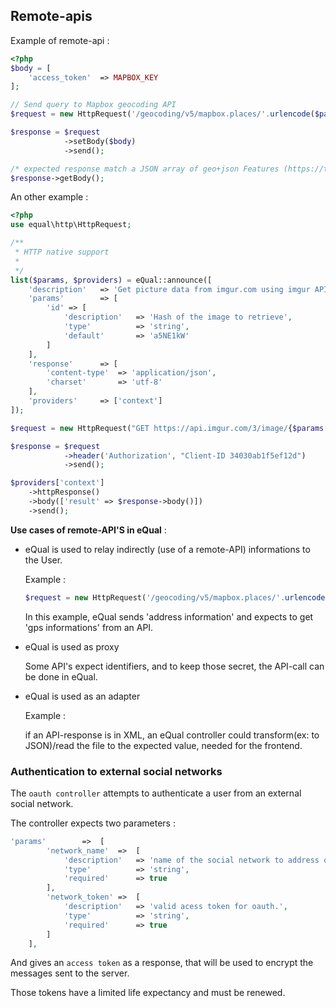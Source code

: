 ## Remote-apis

Example of remote-api :

```php
<?php
$body = [
    'access_token'  => MAPBOX_KEY
];

// Send query to Mapbox geocoding API
$request = new HttpRequest('/geocoding/v5/mapbox.places/'.urlencode($params['address']).'.json', ['Host' => 'api.mapbox.com:443']);

$response = $request
            ->setBody($body)
            ->send();

/* expected response match a JSON array of geo+json Features (https://tools.ietf.org/html/rfc7946) */
$response->getBody();
```



An other example :

```php
<?php
use equal\http\HttpRequest;

/**
 * HTTP native support
 *
 */
list($params, $providers) = eQual::announce([
    'description'   => 'Get picture data from imgur.com using imgur API.',
    'params'        => [
        'id' => [
            'description'   => 'Hash of the image to retrieve',
            'type'          => 'string',
            'default'       => 'a5NE1kW'
        ]
    ],
    'response'      => [
        'content-type'  => 'application/json',
        'charset'       => 'utf-8'
    ],
    'providers'     => ['context']
]);

$request = new HttpRequest("GET https://api.imgur.com/3/image/{$params['id']}");

$response = $request
            ->header('Authorization', "Client-ID 34030ab1f5ef12d")
            ->send();

$providers['context']
    ->httpResponse()
    ->body(['result' => $response->body()])
    ->send();
```

**Use cases of remote-API'S in eQual** :

- eQual is used to relay indirectly (use of a remote-API) informations to the User.

  Example :

  ```php
  $request = new HttpRequest('/geocoding/v5/mapbox.places/'.urlencode($params['address']).'.json', ['Host' => 'api.mapbox.com:443']);
  ```

  In this example, eQual sends 'address information' and expects to get 'gps informations' from an API.

- eQual is used as proxy

  Some API's expect identifiers, and to keep those secret, the API-call can be done in eQual.

- eQual is used as an adapter

  Example :

  if an API-response is in XML, an eQual controller could transform(ex: to JSON)/read the file to the expected value, needed for the frontend.  



### Authentication to external social networks

The `oauth controller` attempts to authenticate a user from an external social network.

The controller expects two parameters :

```php
'params' 		=>	[
        'network_name'  =>  [
            'description'   => 'name of the social network to address oauth request.',
            'type'          => 'string', 
            'required'      => true
        ],
        'network_token' =>  [
            'description'   => 'valid acess token for oauth.',
            'type'          => 'string',
            'required'      => true
        ]
    ],
```

And gives an `access token` as a response, that will be used to encrypt the messages sent to the server.

Those tokens have a limited life expectancy and must be renewed.